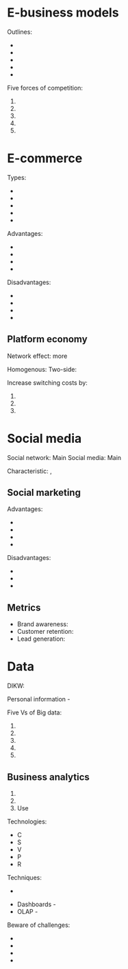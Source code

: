 # E-business models

Outlines:

-
-
-
-
-

Five forces of competition:

1.
2.
3.
4.
5.

# E-commerce

Types:

-
-
-
-
-

Advantages:

-
-
-
-

Disadvantages:

-
-
-
-

## Platform economy

Network effect: more

Homogenous:
Two-side:

Increase switching costs by:

1.
2.
3.

# Social media

Social network: Main
Social media: Main

Characteristic: ,

## Social marketing

Advantages:

-
-
-
-

Disadvantages:

-
-
-

## Metrics

- Brand awareness:
- Customer retention:
- Lead generation:

# Data

DIKW:

Personal information -

Five Vs of Big data:

1.
2.
3.
4.
5.

## Business analytics

1.
2.
3. Use

Technologies:

- C
- S
- V
- P
- R

Techniques:

-

* Dashboards -
* OLAP -

Beware of challenges:

-
-
-
-
